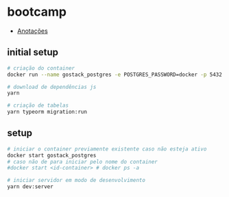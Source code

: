# bootcamp
- [Anotações](https://www.notion.so/nenitfeadrocketseat/GoStack-11-9aa1f5390b77432a8b150e175580af3f)
## initial setup
```sh
# criação do container
docker run --name gostack_postgres -e POSTGRES_PASSWORD=docker -p 5432:5432 -d postgres

# download de dependências js
yarn

# criação de tabelas
yarn typeorm migration:run
```
## setup
```sh
# iniciar o container previamente existente caso não esteja ativo
docker start gostack_postgres
# caso não de para iniciar pelo nome do container
#docker start <id-container> # docker ps -a

# iniciar servidor em modo de desenvolvimento
yarn dev:server
```
